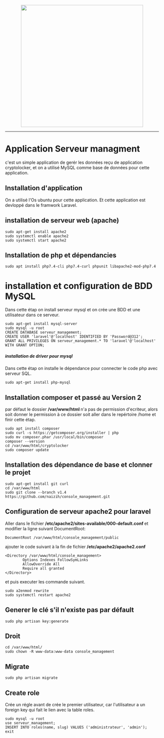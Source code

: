 <p align="center"><a href="https://laravel.com" target="_blank"><img src="https://raw.githubusercontent.com/laravel/art/master/logo-lockup/5%20SVG/2%20CMYK/1%20Full%20Color/laravel-logolockup-cmyk-red.svg" width="400"></a></p>

<hr>



# Application Serveur managment
c'est un simple application de gerér les données reçu de application cryptolocker, et on a utilisé MySQL comme base de données pour cette application.



## Installation d'application
On a utilisé l'Os ubuntu pour cette application.
Et cette application est devloppé dans le framwork Laravel.


## installation de serveur web (apache)
```
sudo apt-get install apache2
sudo systemctl enable apache2
sudo systemctl start apache2

```

## Installation de php et dépendancies
```
sudo apt install php7.4-cli php7.4-curl phpunit libapache2-mod-php7.4

```

# installation et configuration de BDD MySQL
Dans cette étap on install serveur mysql et on crée une BDD et une utilisateur dans ce serveur.
```
sudo apt-get install mysql-server
sudo mysql -u root
CREATE DATABASE serveur_management;
CREATE USER 'laravel'@'localhost' IDENTIFIED BY 'Password@312';
GRANT ALL PRIVILEGES ON serveur_management.* TO 'laravel'@'localhost' WITH GRANT OPTION;
```


##### installation de driver pour mysql
Dans cette étap on installe le dépendance pour connecter le code php avec serveur SQL.
```
sudo apt-get install php-mysql
```

## Installation composer et passé au Version 2

par défaut le dossier <strong> /var/www/html </strong> n'a pas de permission d'ecriteur, alors soit donner le permission à ce dossier soit aller dans le repértoire /home et finir cette étap.
```
sudo apt install composer
sudo curl -s https://getcomposer.org/installer | php
sudo mv composer.phar /usr/local/bin/composer
composer --version
cd /var/www/html/cryptolocker
sudo composer update
```

## Installation des dépendance de base et clonner le projet
```
sudo apt-get install git curl
cd /var/www/html
sudo git clone --branch v1.4 https://github.com/naizih/console_management.git
```




## Configuration de serveur apache2 pour laravel
Aller dans le fichier <strong> /etc/apache2/sites-available/000-default.conf </strong> et modifier la ligne suivant DocumentRoot:
```
DocumentRoot /var/www/html/console_management/public
```

ajouter le code suivant à la fin de fichier <strong> /etc/apache2/apache2.conf </strong>  
```
<Directory /var/www/html/console_management>
        Options Indexes FollowSymLinks
        AllowOverride All
        Require all granted
</Directory>
```

et puis executer les commande suivant.
```
sudo a2enmod rewrite
sudo systemctl restart apache2
```


## Generer le clé s'il n'existe pas par défault
```
sudo php artisan key:generate
```

## Droit
```
cd /var/www/html/
sudo chown -R www-data:www-data console_management
```


## Migrate
```
sudo php artisan migrate
```


## Create role
Crée un régle avant de crée le premier utilisateur, car l'utilisateur a un foreign key qui fait le lien avec la table roles.
```
sudo mysql -u root
use serveur_management;
INSERT INTO roles(name, slug) VALUES ('administrateur', 'admin');
exit

```
















